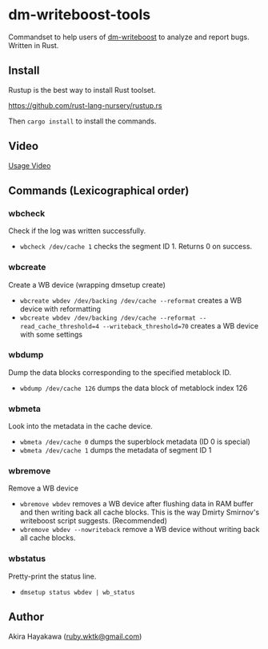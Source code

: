 # dm-writeboost-tools

Commandset to help users of [dm-writeboost](https://github.com/akiradeveloper/dm-writeboost)
to analyze and report bugs. Written in Rust. 

## Install

Rustup is the best way to install Rust toolset.

https://github.com/rust-lang-nursery/rustup.rs

Then `cargo install` to install the commands.

## Video

[Usage Video](http://rawgit.com/akiradeveloper/dm-writeboost-tools/master/usage.gif)

## Commands (Lexicographical order)

### wbcheck

Check if the log was written successfully.

* `wbcheck /dev/cache 1` checks the segment ID 1. Returns 0 on success.

### wbcreate

Create a WB device (wrapping dmsetup create)

* `wbcreate wbdev /dev/backing /dev/cache --reformat` creates a WB device with reformatting
* `wbcreate wbdev /dev/backing /dev/cache --reformat --read_cache_threshold=4 --writeback_threshold=70`
  creates a WB device with some settings

### wbdump

Dump the data blocks corresponding to the specified metablock ID.

* `wbdump /dev/cache 126` dumps the data block of metablock index 126

### wbmeta

Look into the metadata in the cache device.

* `wbmeta /dev/cache 0` dumps the superblock metadata (ID 0 is special)
* `wbmeta /dev/cache 1` dumps the metadata of segment ID 1

### wbremove

Remove a WB device

* `wbremove wbdev` removes a WB device after flushing data in RAM buffer and then writing back
  all cache blocks. This is the way Dmirty Smirnov's writeboost script suggests. (Recommended)  
* `wbremove wbdev --nowriteback` remove a WB device without writing back all cache blocks.

### wbstatus

Pretty-print the status line.

* `dmsetup status wbdev | wb_status`

## Author

Akira Hayakawa (ruby.wktk@gmail.com)
